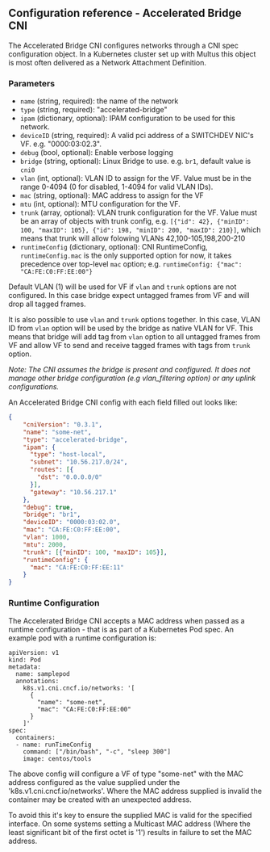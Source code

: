 ## Configuration reference - Accelerated Bridge CNI

The Accelerated Bridge CNI configures networks through a CNI spec configuration object. In a Kubernetes cluster set up with Multus this object is most often delivered as a Network Attachment Definition.


### Parameters
* `name` (string, required): the name of the network
* `type` (string, required): "accelerated-bridge"
* `ipam` (dictionary, optional): IPAM configuration to be used for this network.
* `deviceID` (string, required): A valid pci address of a SWITCHDEV NIC's VF. e.g. "0000:03:02.3".
* `debug` (bool, optional): Enable verbose logging
* `bridge` (string, optional): Linux Bridge to use. e.g. `br1`, default value is `cni0`
* `vlan` (int, optional): VLAN ID to assign for the VF. Value must be in the range 0-4094 (0 for disabled, 1-4094 for valid VLAN IDs).
* `mac` (string, optional): MAC address to assign for the VF
* `mtu` (int, optional): MTU configuration for the VF.
* `trunk` (array, optional): VLAN trunk configuration for the VF. 
  Value must be an array of objects with trunk config, e.g.
  `[{"id": 42}, {"minID": 100, "maxID": 105}, {"id": 198, "minID": 200, "maxID": 210}]`,
  which means that trunk will allow folowing VLANs 42,100-105,198,200-210
* `runtimeConfig` (dictionary, optional): CNI RuntimeConfig,
  `runtimeConfig.mac` is the only supported option for now, it takes precedence over top-level `mac` option;
  e.g. `runtimeConfig: {"mac": "CA:FE:C0:FF:EE:00"}`


Default VLAN (1) will be used for VF if `vlan` and `trunk` options are not configured.
In this case bridge expect untagged frames from VF and will drop all tagged frames.


It is also possible to use `vlan` and `trunk` options together. 
In this case, VLAN ID from `vlan` option will be used by the bridge as
native VLAN for VF. This means that bridge will add tag from `vlan` option to
all untagged frames from VF and allow VF to send and receive tagged frames with tags from `trunk` option.


_Note: The CNI assumes the bridge is present and configured. 
It does not manage other bridge configuration (e.g vlan_filtering option) or any uplink configurations._


An Accelerated Bridge CNI config with each field filled out looks like:

```json
{
    "cniVersion": "0.3.1",
    "name": "some-net",
    "type": "accelerated-bridge",
    "ipam": {
      "type": "host-local",
      "subnet": "10.56.217.0/24",
      "routes": [{
        "dst": "0.0.0.0/0"
      }],
      "gateway": "10.56.217.1"
    },
    "debug": true,
    "bridge": "br1",
    "deviceID": "0000:03:02.0",
    "mac": "CA:FE:C0:FF:EE:00",
    "vlan": 1000,
    "mtu": 2000,
    "trunk": [{"minID": 100, "maxID": 105}],
    "runtimeConfig": {
      "mac": "CA:FE:C0:FF:EE:11"
    }
}
```

### Runtime Configuration

The Accelerated Bridge CNI accepts a MAC address when passed as a runtime configuration - that is as part of a Kubernetes Pod spec. An example pod with a runtime configuration is:

```
apiVersion: v1
kind: Pod
metadata:
  name: samplepod
  annotations:
    k8s.v1.cni.cncf.io/networks: '[
      {
        "name": "some-net",
        "mac": "CA:FE:C0:FF:EE:00"
      }
    ]'
spec:
  containers:
  - name: runTimeConfig
    command: ["/bin/bash", "-c", "sleep 300"]
    image: centos/tools

```

The above config will configure a VF of type "some-net" with the MAC address configured as the value supplied under the 'k8s.v1.cni.cncf.io/networks'. Where the MAC address supplied is invalid the container may be created with an unexpected address.

To avoid this it's key to ensure the supplied MAC is valid for the specified interface. On some systems setting a Multicast MAC address (Where the least significant bit of the first octet is '1') results in failure to set the MAC address.
